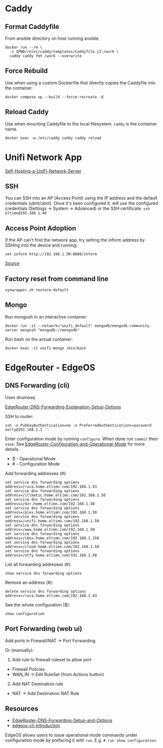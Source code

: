 # Caddy

## Format Caddyfile

From ansible directory on host running ansible.
```shell
docker run --rm \
  -v $PWD/roles/caddy/templates/Caddyfile.j2:/work \
  caddy caddy fmt /work --overwrite
```

## Force Rebuild
Use when using a custom Dockerfile that directly copies the Caddyfile into the container.
```shell
docker compose up --build --force-recreate -d
```

## Reload Caddy
Use when mounting Caddyfile to the local filesystem. `caddy` is the container name.
```shell
docker exec -w /etc/caddy caddy caddy reload
```

# Unifi Network App

[Self-Hosting-a-UniFi-Network-Server](https://help.ui.com/hc/en-us/articles/360012282453-Self-Hosting-a-UniFi-Network-Server)

## SSH

You can SSH into an AP (Access Point) using the IP address and the default credentials (ubnt/ubnt). Once it's been configured it, will use the configured credentials (Settings -> System -> Advanced) or the SSH certificate. ```ssh eltimn@192.168.1.40```

## Access Point Adoption

If the AP can't find the network app, try setting the inform address by SSHing into the device and running:

```shell
set-inform http://192.168.1.50:8080/inform
```

[Source](https://lazyadmin.nl/home-network/unifi-set-inform/)

## Factory reset from command line

```shell
syswrapper.sh restore-default
```

## Mongo

Run mongosh in an interactive container:
```shell
docker run -it --network="unifi_default" mongodb/mongodb-community-server mongosh "mongodb://mongodb"
```

Run bash on the actual container:
```shell
docker exec -it unifi-mongo /bin/bash
```

# EdgeRouter - EdgeOS

## DNS Forwarding (cli)

Uses dnsmasq

[EdgeRouter-DNS-Forwarding-Explanation-Setup-Options](https://help.ubnt.com/hc/en-us/articles/115010913367-EdgeRouter-DNS-Forwarding-Explanation-Setup-Options)

SSH to router:
```shell
ssh -o PubkeyAuthentication=no -o PreferredAuthentications=password nelly@192.168.1.1
```

Enter configuration mode by running `configure`. When done run `commit` then `save`. See [EdgeRouter-Configuration-and-Operational-Mode](https://help.ui.com/hc/en-us/articles/204960094-EdgeRouter-Configuration-and-Operational-Mode) for more details.

* $ - Operational Mode
* \# - Configuration Mode

Add forwarding addresses (#):

```shell
set service dns forwarding options address=/ruca.home.eltimn.com/192.168.1.43
set service dns forwarding options address=/illmatic.home.eltimn.com/192.168.1.50
set service dns forwarding options address=/dvr.home.eltimn.com/192.168.1.50
set service dns forwarding options address=/plex.home.eltimn.com/192.168.1.50
set service dns forwarding options address=/unifi.home.eltimn.com/192.168.1.50
set service dns forwarding options address=/www.home.eltimn.com/192.168.1.50
set service dns forwarding options address=/cbox.home.eltimn.com/192.168.1.158
set service dns forwarding options address=/cloud.home.eltimn.com/192.168.1.50
set service dns forwarding options address=/ntfy.home.eltimn.com/192.168.1.50
```

List all forwarding addresses (#):

```shell
show service dns forwarding options
```

Remove an address (#):

```shell
delete service dns forwarding options address=/ruca.home.eltimn.com/192.168.1.43
```

See the whole configuration ($):
```shell
show configuration
```

## Port Forwarding (web ui)

Add ports in Firewall/NAT -> Port Forwarding

Or (manually):

1. Add rule to firewall ruleset to allow port
  * Firewall Policies
  * WAN_IN -> Edit RuleSet (from Actions button)
2. Add NAT Destination rule
  * NAT -> Add Destination NAT Rule

## Resources

* [EdgeRouter-DNS-Forwarding-Setup-and-Options](https://help.ui.com/hc/en-us/articles/115010913367-EdgeRouter-DNS-Forwarding-Setup-and-Options)
* [edgeos-cli-introduction](https://networkjutsu.com/edgeos-cli-introduction/)

EdgeOS allows users to issue operational mode commands under configuration mode by prefacing it with `run`. E.g. `# run show configuration`.
